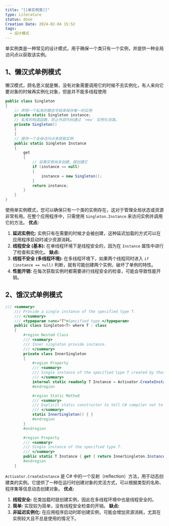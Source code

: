 ```yaml
---
title: "[[单实例类]]"
type: Literature
status: done
Creation Date: 2024-02-04 15:52
tags:
  - 设计模式
---
```

单实例类是一种常见的设计模式，用于确保一个类只有一个实例，并提供一种全局访问点以获取该实例。
## 1、懒汉式单例模式
懒汉模式，顾名思义就是懒，没有对象需要调用它的时候不去实例化，有人来向它要对象的时候再实例化对象，但是并不能多线程使用
```csharp
public class Singleton
{
    // 声明一个私有的静态字段来保存唯一的实例
    private static Singleton instance;
    // 私有的构造函数，防止外部代码通过 `new` 实例化该类。    
    private Singleton()
    {
    }
    // 提供一个全局访问点来获取实例
    public static Singleton Instance
    {
        get
        {
            // 如果实例尚未创建，就创建它
            if (instance == null)
            {
                instance = new Singleton();
            }
            return instance;
        }
    }
}
```
使用单实例模式，您可以确保只有一个类的实例存在，这对于管理全局状态或资源非常有用。在整个应用程序中，只需使用 `Singleton.Instance` 来访问实例并调用它的方法。
**优点:**
1. **延迟实例化:** 实例只有在需要的时候才会被创建，这种延迟加载的方式可以在应用程序启动时减少资源消耗。
2. **线程安全 (基本):** 在单线程环境下是线程安全的，因为在 `Instance` 属性中进行了检查和实例化。
**缺点:**
1. **线程不安全 (多线程环境):** 在多线程环境下，如果两个线程同时进入 `if (instance == null)` 判断，就有可能创建两个实例，破坏了单例的特性。
2. **性能开销:** 在每次获取实例时都需要进行线程安全的检查，可能会导致性能开销。
## 2、饿汉式单例模式
```csharp
/// <summary>
    /// Provide a single instance of the specified type T.
    /// </summary>
    /// <typeparam name="T">Specified type.</typeparam>
    public class Singleton<T> where T : class
    {
        #region Nested Class
        /// <summary>
        /// Inner singleton provide instance.
        /// </summary>
        private class InnerSingleton
        {
            #region Property
            /// <summary>
            /// Single instance of the specified type T created by that type's default constructor.
            /// </summary>
            internal static readonly T Instance = Activator.CreateInstance(typeof(T), true) as T;
            #endregion

            #region Static Method
            /// <summary>
            /// Explicit static constructor to tell C# compiler not to mark type as beforefieldinit.
            /// </summary>
            static InnerSingleton() { }
            #endregion
        }
        #endregion

        #region Property
        /// <summary>
        /// Single instance of the specified type T.
        /// </summary>
        public static T Instance { get { return InnerSingleton.Instance; } }
        #endregion
    }
```
`Activator.CreateInstance` 是 C# 中的一个反射（reflection）方法，用于动态创建类的实例。它提供了一种在运行时创建对象的灵活方式，可以根据类型的名称、程序集等信息动态创建对象。
**优点:**
1. **线程安全:** 在类加载时就创建实例，因此在多线程环境中也是线程安全的。
2. **简单:** 实现较为简单，没有线程安全检查的开销。
**缺点:**
1. **非延迟实例化:** 在应用程序启动时即创建实例，可能会增加资源消耗，尤其在实例较大且不总是使用的情况下。